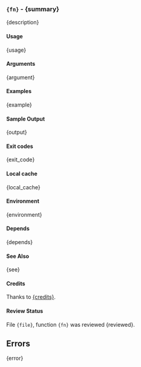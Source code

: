 ### `{fn}` - {summary}

{description}

#### Usage

{usage}

#### Arguments

{argument}

#### Examples

{example}

#### Sample Output

{output}

#### Exit codes

{exit_code}

#### Local cache

{local_cache}

#### Environment

{environment}

#### Depends

{depends}

#### See Also

{see}

#### Credits

Thanks to [{credits}]({source}).

#### Review Status

File `{file}`, function `{fn}` was reviewed {reviewed}.

## Errors

{error}
